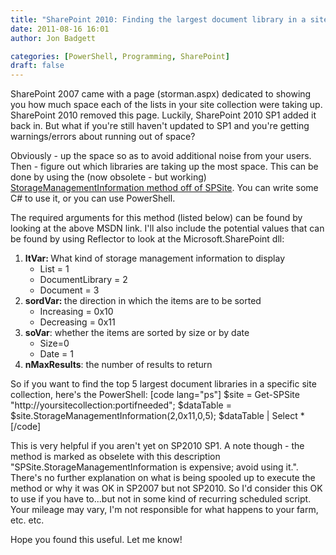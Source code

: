 ```yaml
---
title: "SharePoint 2010: Finding the largest document library in a site collection"
date: 2011-08-16 16:01
author: Jon Badgett

categories: [PowerShell, Programming, SharePoint]
draft: false
---
```

SharePoint 2007 came with a page (storman.aspx) dedicated to showing you how much space each of the lists in your site collection were taking up. SharePoint 2010 removed this page. Luckily, SharePoint 2010 SP1 added it back in. But what if you're still haven't updated to SP1 and you're getting warnings/errors about running out of space?

Obviously - up the space so as to avoid additional noise from your users. Then - figure out which libraries are taking up the most space. This can be done by using the (now obsolete - but working) <a href="http://msdn.microsoft.com/en-us/library/microsoft.sharepoint.spsite.storagemanagementinformation.aspx">StorageManagementInformation method off of SPSite</a>. You can write some C# to use it, or you can use PowerShell.

The required arguments for this method (listed below) can be found by looking at the above MSDN link. I'll also include the potential values that can be found by using Reflector to look at the Microsoft.SharePoint dll:
<ol>
	<li><strong>ltVar: </strong>What kind of storage management information to display
<ul>
	<li>List = 1</li>
	<li>DocumentLibrary = 2</li>
	<li>Document = 3</li>
</ul>
</li>
	<li><strong>sordVar: </strong>the direction in which the items are to be sorted
<ul>
	<li>Increasing = 0x10</li>
	<li>Decreasing = 0x11</li>
</ul>
</li>
	<li><strong>soVar</strong>: whether the items are sorted by size or by date
<ul>
	<li>Size=0</li>
	<li>Date = 1</li>
</ul>
</li>
	<li><strong>nMaxResults</strong>: the number of results to return</li>
</ol>

So if you want to find the top 5 largest document libraries in a specific site collection, here's the PowerShell:
[code lang="ps"]
$site = Get-SPSite &quot;http://yoursitecollection:portifneeded&quot;;
$dataTable = $site.StorageManagementInformation(2,0x11,0,5);
$dataTable | Select *
[/code]

This is very helpful if you aren't yet on SP2010 SP1. A note though - the method is marked as obselete with this description "SPSite.StorageManagementInformation is expensive; avoid using it.". There's no further explanation on what is being spooled up to execute the method or why it was OK in SP2007 but not SP2010. So I'd consider this OK to use if you have to...but not in some kind of recurring scheduled script. Your mileage may vary, I'm not responsible for what happens to your farm, etc. etc.

Hope you found this useful. Let me know!
